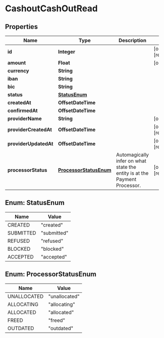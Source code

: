 

# CashoutCashOutRead



## Properties

| Name | Type | Description | Notes |
|------------ | ------------- | ------------- | -------------|
|**id** | **Integer** |  |  [optional] [readonly] |
|**amount** | **Float** |  |  [optional] |
|**currency** | **String** |  |  |
|**iban** | **String** |  |  |
|**bic** | **String** |  |  |
|**status** | [**StatusEnum**](#StatusEnum) |  |  |
|**createdAt** | **OffsetDateTime** |  |  |
|**confirmedAt** | **OffsetDateTime** |  |  |
|**providerName** | **String** |  |  [optional] |
|**providerCreatedAt** | **OffsetDateTime** |  |  [optional] [readonly] |
|**providerUpdatedAt** | **OffsetDateTime** |  |  [optional] [readonly] |
|**processorStatus** | [**ProcessorStatusEnum**](#ProcessorStatusEnum) | Automagically infer on what state the entity is at the Payment Processor. |  [optional] [readonly] |



## Enum: StatusEnum

| Name | Value |
|---- | -----|
| CREATED | &quot;created&quot; |
| SUBMITTED | &quot;submitted&quot; |
| REFUSED | &quot;refused&quot; |
| BLOCKED | &quot;blocked&quot; |
| ACCEPTED | &quot;accepted&quot; |



## Enum: ProcessorStatusEnum

| Name | Value |
|---- | -----|
| UNALLOCATED | &quot;unallocated&quot; |
| ALLOCATING | &quot;allocating&quot; |
| ALLOCATED | &quot;allocated&quot; |
| FREED | &quot;freed&quot; |
| OUTDATED | &quot;outdated&quot; |



